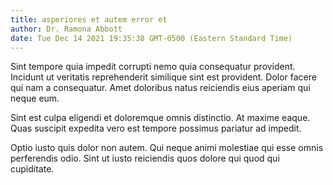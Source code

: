 ```yaml
---
title: asperiores et autem error et
author: Dr. Ramona Abbott
date: Tue Dec 14 2021 19:35:38 GMT-0500 (Eastern Standard Time)
---
```

Sint tempore quia impedit corrupti nemo quia consequatur provident. Incidunt ut veritatis reprehenderit similique sint est provident. Dolor facere qui nam a consequatur. Amet doloribus natus reiciendis eius aperiam qui neque eum.

 Sint est culpa eligendi et doloremque omnis distinctio. At maxime eaque. Quas suscipit expedita vero est tempore possimus pariatur ad impedit.

 Optio iusto quis dolor non autem. Qui neque animi molestiae qui esse omnis perferendis odio. Sint ut iusto reiciendis quos dolore qui quod qui cupiditate.
